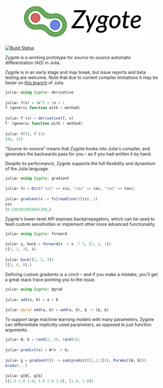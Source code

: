 <p align="center">
<img width="400px" src="https://raw.githubusercontent.com/FluxML/fluxml.github.io/master/zygote.png"/>
</p>

[![Build Status](https://travis-ci.org/FluxML/Zygote.jl.svg?branch=master)](https://travis-ci.org/FluxML/Zygote.jl)

Zygote is a working prototype for source-to-source automatic differentiation (AD) in Julia.

Zygote is in an early stage and may break, but issue reports and beta testing are welcome. Note that due to current compiler limitations it may be faster on [this branch](https://github.com/JuliaLang/julia/tree/mji/zygote) of Julia.

```julia
julia> using Zygote: derivative

julia> f(x) = 3x^2 + 2x + 1
f (generic function with 1 method)

julia> f′(x) = derivative(f, x)
f′ (generic function with 1 method)

julia> f(5), f′(5)
(86, 32)
```

"Source-to-source" means that Zygote hooks into Julia's compiler, and generates the backwards pass for you – as if you had written it by hand.

Despite its performance, Zygote supports the full flexibility and dynamism of the Julia language.

```julia
julia> using Zygote: gradient

julia> fs = Dict("sin" => sin, "cos" => cos, "tan" => tan);

julia> gradient(x -> fs[readline()](x), 1)
sin
(0.5403023058681398,)
```

Zygote's lower-level API exposes backpropagators, which can be used to feed custom sensitivities or implement other more advanced functionality.

```julia
julia> using Zygote: forward

julia> y, back = forward(x -> x .* 3, [1, 1, 1])
([3, 3, 3], λ)

julia> back([1, 2, 3])
([3, 6, 9],)
```

Defining custom gradients is a cinch – and if you make a mistake, you'll get a great stack trace pointing you to the issue.

```julia
julia> using Zygote: @grad

julia> add(a, b) = a + b

julia> @grad add(a, b) = add(a, b), Δ -> (Δ, Δ)
```

To support large machine learning models with many parameters, Zygote can differentiate implicitly-used parameters, as opposed to just function arguments.

```julia
julia> W, b = rand(2, 3), rand(2);

julia> predict(x) = W*x .+ b;

julia> g = gradient(() -> sum(predict([1,2,3])), Params([W, b]))
Grads(...)

julia> g[W], g[b]
([1.0 2.0 3.0; 1.0 2.0 3.0], [1.0, 1.0])
```
